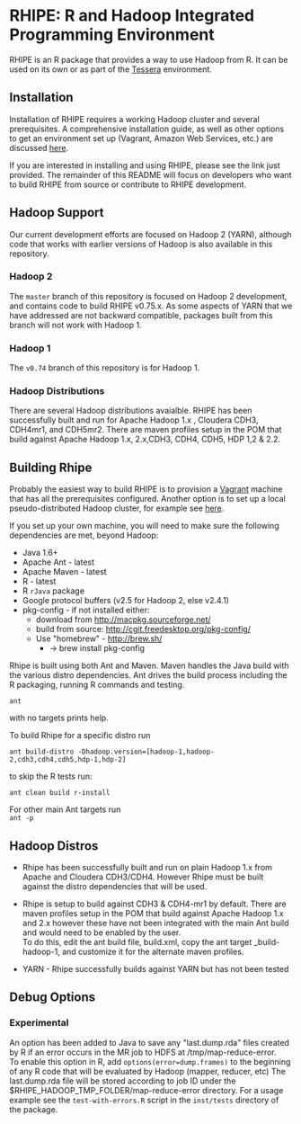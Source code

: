 

# RHIPE: R and Hadoop Integrated Programming Environment #

RHIPE is an R package that provides a way to use Hadoop from R.  It can be used on its own or as part of the [Tessera](tessera.io) environment.  

## Installation ##

Installation of RHIPE requires a working Hadoop cluster and several prerequisites.  A comprehensive installation guide, as well as other options to get an environment set up (Vagrant, Amazon Web Services, etc.) are discussed [here](http://tessera.io/#quickstart).

If you are interested in installing and using RHIPE, please see the link just provided.  The remainder of this README will focus on developers who want to build RHIPE from source or contribute to RHIPE development.  

## Hadoop Support ##

Our current development efforts are focused on Hadoop 2 (YARN), although code that works with earlier versions of Hadoop is also available in this repository.

### Hadoop 2 ###

The `master` branch of this repository is focused on Hadoop 2 development, and contains code to build RHIPE v0.75.x.  As some aspects of YARN that we have addressed are not backward compatible, packages built from this branch will not work with Hadoop 1.

### Hadoop 1 ###

The `v0.74` branch of this repository is for Hadoop 1.

### Hadoop Distributions ###

There are several Hadoop distributions avaialble.  RHIPE has been successfully built and run for Apache Hadoop 1.x , Cloudera CDH3, CDH4mr1, and CDH5mr2.  There are maven profiles setup in the POM that build against Apache Hadoop 1.x, 2.x,CDH3, CDH4, CDH5, HDP 1,2 & 2.2.   

## Building Rhipe ##

Probably the easiest way to build RHIPE is to provision a [Vagrant](https://github.com/tesseradata/install-vagrant) machine that has all the prerequisites configured.  Another option is to set up a local pseudo-distributed Hadoop cluster, for example see [here](https://github.com/hafen/RHIPE/blob/master/cdh5-on-mac.md).

If you set up your own machine, you will need to make sure the following dependencies are met, beyond Hadoop:

* Java 1.6+
* Apache Ant - latest
* Apache Maven - latest
* R - latest
* R `rJava` package
* Google protocol buffers (v2.5 for Hadoop 2, else v2.4.1)
* pkg-config - if not installed either:
    * download from http://macpkg.sourceforge.net/
    * build from source: http://cgit.freedesktop.org/pkg-config/
    * Use "homebrew" - http://brew.sh/
        * -> brew install pkg-config

Rhipe is built using both Ant and Maven.  Maven handles the Java build with the various distro dependencies.  Ant drives the build process including the R packaging, running R commands and testing.

```
ant
```

with no targets prints help.

To build Rhipe for a specific distro run

```
ant build-distro -Dhadoop.version=[hadoop-1,hadoop-2,cdh3,cdh4,cdh5,hdp-1,hdp-2]
```
to skip the R tests run:

`ant clean build r-install`

For other main Ant targets run  
`ant -p`  

## Hadoop Distros ##
* Rhipe has been successfully built and run on plain Hadoop 1.x from Apache and Cloudera CDH3/CDH4.  However Rhipe must 
be built against the distro dependencies that will be used.

* Rhipe is setup to build against CDH3 & CDH4-mr1 by default.  There are maven profiles setup in the POM that build 
against Apache Hadoop 1.x and 2.x however these have not been integrated with the main Ant build and would need to be 
enabled by the user.  
To do this, edit the ant build file, build.xml, copy the ant target _build-hadoop-1, and customize it for the alternate 
maven profiles.

* YARN - Rhipe successfully builds against YARN but has not been tested

## Debug Options ##
### Experimental ###
An option has been added to Java to save any "last.dump.rda" files created by R if an error occurs in the MR job to 
HDFS at /tmp/map-reduce-error.  
To enable this option in R, add 
`options(error=dump.frames)` 
to the beginning of any R code that will be evaluated by Hadoop (mapper, reducer, etc)
The last.dump.rda file will be stored according to job ID under the $RHIPE_HADOOP_TMP_FOLDER/map-reduce-error directory.
For a usage example see the `test-with-errors.R` script in the `inst/tests` directory of the package.

